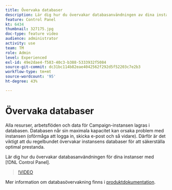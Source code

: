 ```yaml
---
title: Övervaka databaser
description: Lär dig hur du övervakar databasanvändningen av dina instanser.
feature: Control Panel
kt: 6434
thumbnail: 327175.jpg
doc-type: feature video
audience: administrator
activity: use
team: TM
role: Admin
level: Experienced
exl-id: 49e2dae4-f583-40c3-b388-5333932f5084
source-git-commit: dc31bc114b82eae4042562f292d5f52203c7e2b3
workflow-type: tm+mt
source-wordcount: '95'
ht-degree: 43%

---
```


# Övervaka databaser

Alla resurser, arbetsflöden och data för Campaign-instansen lagras i databasen. Databasen når sin maximala kapacitet kan orsaka problem med instansen (oförmåga att logga in, skicka e-post och så vidare). Därför är det viktigt att du regelbundet övervakar instansens databaser för att säkerställa optimal prestanda.

Lär dig hur du övervakar databasanvändningen för dina instanser med [!DNL Control Panel].

>[!VIDEO](https://video.tv.adobe.com/v/327175?quality=12)

Mer information om databasövervakning finns i [produktdokumentation](https://experienceleague.adobe.com/docs/control-panel/using/performance-monitoring/database-monitoring/database-monitoring.html?lang=en).
